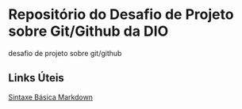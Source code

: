 # Repositório do Desafio de Projeto sobre Git/Github da DIO
desafio de projeto sobre git/github
## Links Úteis
[Sintaxe Básica Markdown](https://www.markdownguide.org/basic-syntax/)
